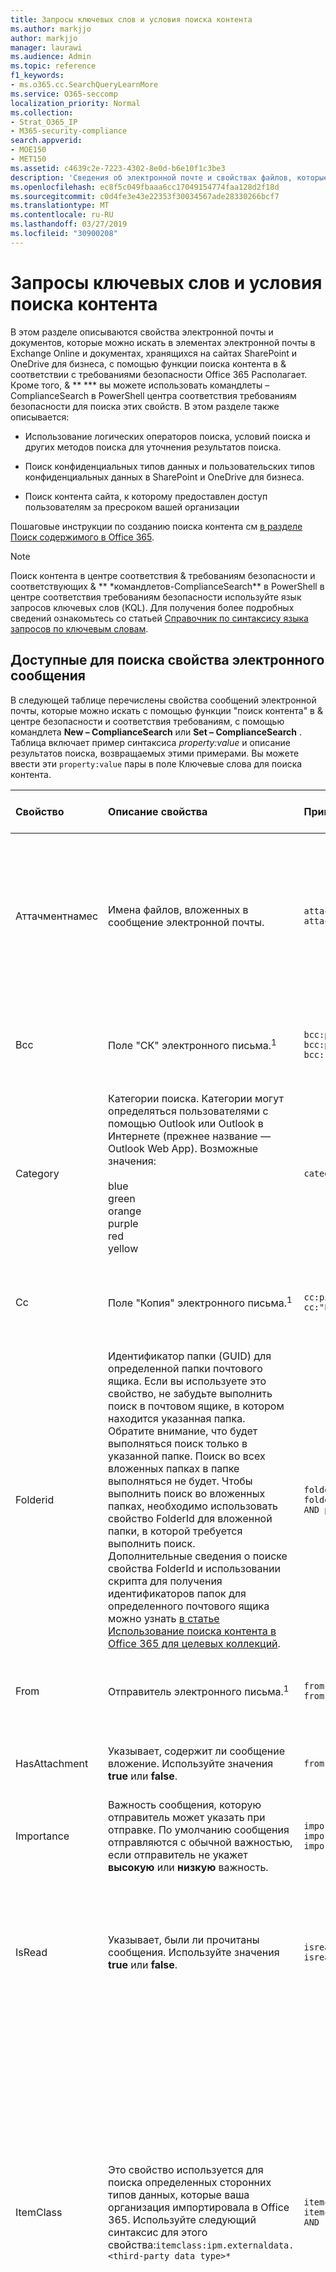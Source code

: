 ```yaml
---
title: Запросы ключевых слов и условия поиска контента
ms.author: markjjo
author: markjjo
manager: laurawi
ms.audience: Admin
ms.topic: reference
f1_keywords:
- ms.o365.cc.SearchQueryLearnMore
ms.service: O365-seccomp
localization_priority: Normal
ms.collection:
- Strat_O365_IP
- M365-security-compliance
search.appverid:
- MOE150
- MET150
ms.assetid: c4639c2e-7223-4302-8e0d-b6e10f1c3be3
description: 'Сведения об электронной почте и свойствах файлов, которые можно искать в почтовых ящиках Exchange Online и SharePoint или OneDrive для бизнеса с помощью средства поиска контента в &amp; центре безопасности Office 365.  '
ms.openlocfilehash: ec8f5c049fbaaa6cc17049154774faa128d2f18d
ms.sourcegitcommit: c0d4fe3e43e22353f30034567ade28330266bcf7
ms.translationtype: MT
ms.contentlocale: ru-RU
ms.lasthandoff: 03/27/2019
ms.locfileid: "30900208"
---
```

# <a name="keyword-queries-and-search-conditions-for-content-search"></a>Запросы ключевых слов и условия поиска контента

В этом разделе описываются свойства электронной почты и документов, которые можно искать в элементах электронной почты в Exchange Online и документах, хранящихся на сайтах SharePoint и OneDrive для бизнеса, с помощью функции поиска контента в &amp; соответствии с требованиями безопасности Office 365 Располагает. Кроме того, &amp; ** \*** вы можете использовать командлеты – ComplianceSearch в PowerShell центра соответствия требованиям безопасности для поиска этих свойств. В этом разделе также описывается:   
  
- Использование логических операторов поиска, условий поиска и других методов поиска для уточнения результатов поиска.
    
- Поиск конфиденциальных типов данных и пользовательских типов конфиденциальных данных в SharePoint и OneDrive для бизнеса.
    
- Поиск контента сайта, к которому предоставлен доступ пользователям за пресроком вашей организации
    
Пошаговые инструкции по созданию поиска контента см [в разделе Поиск содержимого в Office 365](content-search.md).

  
> [!NOTE]
> Поиск контента в центре соответствия &amp; требованиям безопасности и соответствующих &amp; ** \*командлетов-ComplianceSearch** в PowerShell в центре соответствия требованиям безопасности используйте язык запросов ключевых слов (KQL). Для получения более подробных сведений ознакомьтесь со статьей [Справочник по синтаксису языка запросов по ключевым словам](https://go.microsoft.com/fwlink/?LinkId=269603). 
  
## <a name="searchable-email-properties"></a>Доступные для поиска свойства электронного сообщения

В следующей таблице перечислены свойства сообщений электронной почты, которые можно искать с помощью функции "поиск контента" в &amp; центре безопасности и соответствия требованиям, с помощью командлета **New – ComplianceSearch** или **Set – ComplianceSearch** . Таблица включает пример синтаксиса  _property:value_ и описание результатов поиска, возвращаемых этими примерами. Вы можете ввести эти `property:value` пары в поле Ключевые слова для поиска контента. 
  
|**Свойство**|**Описание свойства**|**Примеры**|**Результаты поиска, возвращаемые примерами**|
|:-----|:-----|:-----|:-----|
|Аттачментнамес|Имена файлов, вложенных в сообщение электронной почты.|`attachmentnames:annualreport.ppt`  <br/> `attachmentnames:annual*`|Сообщения, в которые вложен файл annualreport.ppt. Во втором примере при использовании подстановочного знака возвращаются сообщения со вложениями, в названиях которых есть слово annual.|
|Bcc|Поле "СК" электронного письма.<sup>1</sup>|`bcc:pilarp@contoso.com`  <br/> `bcc:pilarp`  <br/> `bcc:"Pilar Pinilla"`|Все примеры возвращают сообщения, в поле "Скрытая копия" которых добавлен пользователь "Pilar Pinilla".|
|Category| Категории поиска. Категории могут определяться пользователями с помощью Outlook или Outlook в Интернете (прежнее название — Outlook Web App). Возможные значения:  <br/><br/>  blue  <br/>  green  <br/>  orange  <br/>  purple  <br/>  red  <br/>  yellow|`category:"Red Category"`|Сообщения, которым в исходных почтовых ящиках назначена красная категория.|
|Cc|Поле "Копия" электронного письма.<sup>1</sup>|`cc:pilarp@contoso.com`  <br/> `cc:"Pilar Pinilla"`|В обоих примерах возвращаются сообщения, в поле "Копия" которых указан пользователь "Pilar Pinilla".|
|Folderid|Идентификатор папки (GUID) для определенной папки почтового ящика. Если вы используете это свойство, не забудьте выполнить поиск в почтовом ящике, в котором находится указанная папка. Обратите внимание, что будет выполняться поиск только в указанной папке. Поиск во всех вложенных папках в папке выполняться не будет. Чтобы выполнить поиск во вложенных папках, необходимо использовать свойство FolderId для вложенной папки, в которой требуется выполнить поиск.  <br/> Дополнительные сведения о поиске свойства FolderId и использовании скрипта для получения идентификаторов папок для определенного почтового ящика можно узнать [в статье Использование поиска контента в Office 365 для целевых коллекций](use-content-search-for-targeted-collections.md).|`folderid:4D6DD7F943C29041A65787E30F02AD1F00000000013A0000`  <br/> `folderid:2370FB455F82FC44BE31397F47B632A70000000001160000 AND participants:garthf@contoso.com`|В первом примере возвращаются все элементы в указанной папке почтового ящика. Второй пример возвращает все элементы в указанной папке почтового ящика, которые были отправлены или получены garthf@contoso.com.|
|From|Отправитель электронного письма.<sup>1</sup>|`from:pilarp@contoso.com`  <br/> `from:contoso.com`|Сообщения, отправленные указанным пользователем или с указанного домена.|
|HasAttachment|Указывает, содержит ли сообщение вложение. Используйте значения **true** или **false**.|`from:pilar@contoso.com AND hasattachment:true`|Сообщения, отправленные указанным пользователем с вложениями.|
|Importance|Важность сообщения, которую отправитель может указать при отправке. По умолчанию сообщения отправляются с обычной важностью, если отправитель не укажет **высокую** или **низкую** важность.  |`importance:high`  <br/> `importance:medium`  <br/> `importance:low`|Сообщения, которым назначена высокая, средняя или низкая важность.|
|IsRead|Указывает, были ли прочитаны сообщения. Используйте значения **true** или **false**.|`isread:true`  <br/> `isread:false`|В первом примере возвращаются сообщения со свойством-Read, для которого задано значение **true**. Во втором примере возвращаются сообщения со свойством-Read, для которого задано значение **false**.|
|ItemClass|Это свойство используется для поиска определенных сторонних типов данных, которые ваша организация импортировала в Office 365. Используйте следующий синтаксис для этого свойства:`itemclass:ipm.externaldata.<third-party data type>*`|`itemclass:ipm.externaldata.Facebook* AND subject:contoso`  <br/> `itemclass:ipm.externaldata.Twitter* AND from:"Ann Beebe" AND "Northwind Traders"`|В первом примере возвращаются элементы Facebook, содержащие слово "contoso" в свойстве subject. Второй пример возвращает элементы Twitter, которые были отправлены Анна Beebe и содержат ключевую фразу "Northwind Traders".  <br/> Полный список значений, которые необходимо использовать для сторонних типов данных для свойства ItemClass, приведен [в разделе Использование поиска контента для поиска данных сторонних поставщиков, импортированных в Office 365](use-content-search-to-search-third-party-data-that-was-imported.md).|
|Kind| Тип сообщения электронной почты для поиска. Возможные значения:  <br/>  contacts  <br/>  docs  <br/>  email  <br/>  екстерналдата  <br/>  faxes  <br/>  im  <br/>  journals  <br/>  meetings  <br/>  microsoftteams (Возвращает элементы из бесед, собраний и звонков в Microsoft Teams)  <br/>  notes  <br/>  posts  <br/>  rssfeeds  <br/>  tasks  <br/>  voicemail|`kind:email`  <br/> `kind:email OR kind:im OR kind:voicemail`  <br/> `kind:externaldata`|В первом примере возвращаются сообщения электронной почты, соответствующие условиям поиска. Второй пример возвращает сообщения электронной почты, беседы с обменом мгновенными сообщениями (в том числе беседы и беседы Skype для бизнеса в Microsoft Teams), а также голосовые сообщения, соответствующие условиям поиска. В третьем примере возвращаются элементы, импортированные в почтовые ящики в Office 365 из сторонних источников данных, таких как Twitter, Facebook и Cisco Jabber, которые отвечают условиям поиска. Дополнительные сведения см в разделе [Архивация сторонних данных в Office 365](https://go.microsoft.com/fwlink/p/?linkid=716918).|
|Participants|Все поля пользователей в электронном письме: "От", "Кому", "Копия" и "СК".<sup>1</sup>|`participants:garthf@contoso.com`  <br/> `participants:contoso.com`|Сообщения, отправленные с адреса garthf@contoso.com или на него. Второй пример возвращает все сообщения, отправленные или полученные пользователем домена contoso.com.|
|Received|Дата получения сообщения адресатом.|`received:04/15/2016`  <br/> `received>=01/01/2016 AND received<=03/31/2016`|Сообщения, полученные 15 апреля 2016 г. Второй пример возвращает все сообщения, полученные от 1 января 2016 до 31 марта 2016.|
|Recipients|Все поля получателей в электронном письме: "Кому", "Копия" и "СК".<sup>1</sup>|`recipients:garthf@contoso.com`  <br/> `recipients:contoso.com`|Сообщения, отправленные по адресу garthf@contoso.com. Второй пример возвращает все сообщения, адресованные любому получателю в домене contoso.com.|
|Sent|Дата отправки сообщения отправителем.|`sent:07/01/2016`  <br/> `sent>=06/01/2016 AND sent<=07/01/2016`|Сообщения, отправленные в указанный день или диапазон дат.|
|Size|Размер элемента в байтах.|`size>26214400`  <br/> `size:1..1048567`|Сообщения, размер которых превышает 25?? Мегабайт. Второй пример возвращает сообщения размером от 1 до 1 048 567 байт (1 МБ).|
|Subject|Текст в строке темы сообщения электронной почты.  <br/> **Примечание:** При использовании свойства Subject в запросе _Км__км__км_се поиск возвращает все сообщения, в которых строка темы содержит искомый текст. Другими словами, запрос не возвращает только те сообщения, которые имеют точное совпадение. Например, при поиске `subject:"Quarterly Financials"`в результаты будут включены сообщения с темой "ежеквартальное финансовое планирование 2018".|`subject:"Quarterly Financials"`  <br/> `subject:northwind`|Сообщения, которые содержат фразу "квартальное финансовое финансирование" в тексте строки темы. Второй пример возвращает все сообщения, которые содержат слово northwind в строке темы.|
|Кому|Поле "Кому" электронного письма.<sup>1</sup>|`to:annb@contoso.com`  <br/> `to:annb ` <br/> `to:"Ann Beebe"`|Все примеры возвращают сообщения, в поле "Кому" которых указано имя "Анна Ермолаева".|
   
> [!NOTE]
> <sup>1</sup> в качестве значения свойства Recipient можно использовать адрес электронной почты (также называемый *именем участника-пользователя* или UPN), отображаемое имя или псевдоним для указания пользователя. Например, можно использовать значения annaye@contoso.com, annaye или "Анна Ермолаева".<br/><br/>При поиске в любом свойстве получателя (from, to, CC, BCC, участники и получатели) Office 365 пытается расширить удостоверение каждого пользователя, выполнив поиск по ним в Azure Active Directory.  Если пользователь находится в Azure Active Directory, запрос расширяется и включает адрес электронной почты пользователя (или имя участника-пользователя), псевдоним, отображаемое имя и LegacyExchangeDN.<br/><br/>Например, запрос, например, `participants:ronnie@contoso.com` расширяется до. `participants:ronnie@contoso.com OR participants:ronnie OR participants:"Ronald Nelson" OR participants:"<LegacyExchangeDN>"`

## <a name="searchable-site-properties"></a>Свойства сайтов, доступные для поиска

В следующей таблице перечислены некоторые свойства SharePoint и OneDrive для бизнеса, для которых можно выполнить поиск с помощью функции "поиск контента" в центре &amp; безопасности и соответствия требованиям, а также с помощью команды **New-ComplianceSearch** или ** Командлет Set – ComplianceSearch** . Таблица включает пример синтаксиса  _property:value_ и описание результатов поиска, возвращаемых этими примерами. 
  
Полный список свойств SharePoint, в которых можно выполнять поиск, представлен [в статье Обзор свойств для обхода и управляемых свойств в SharePoint](https://go.microsoft.com/fwlink/p/?LinkId=331599). Можно выполнять поиск свойств, помеченных с помощью параметра **Да** в столбце **Queryable** . 
  
|**Свойство**|**Описание свойства**|**Пример**|**Результаты поиска, возвращаемые примерами**|
|:-----|:-----|:-----|:-----|
|Автор|Поле автора в документах Microsoft Office, которое сохраняется при копировании документа. Например, если пользователь создает документ и отправляет его по электронной почте другому пользователю, который затем отправляет его в SharePoint, документ по-прежнему будет сохранять оригинального автора. Обязательно используйте отображаемое имя пользователя для этого свойства.|`author:"Garth Fort"`|Все документы, созданные пользователем Garth Fort.|
|ContentType|Тип контента SharePoint элемента, например Item, Document или Video.|`contenttype:document`|Возвращаются все документы.|
|Created|Дата создания элемента.|`created\>=06/01/2016`|Все элементы, созданные на 1 июня, 2016.|
|CreatedBy|Пользователь, создавший или загрузивший элемент. Обязательно используйте отображаемое имя пользователя для этого свойства.|`createdby:"Garth Fort"`|Все элементы, созданные или отправленные пользователем Garth Fort.|
|Детектедлангуаже|Язык элемента.|`detectedlanguage:english`|Все элементы на английском языке.|
|Документлинк|Путь (URL-адрес) конкретной папки на сайте SharePoint или OneDrive для бизнеса. Если вы используете это свойство, не забудьте выполнить поиск по сайту, в котором находится указанная папка.  <br/> Чтобы вернуть элементы, расположенные в папках, указанных для свойства документлинк, необходимо добавить URL-адрес указанной папки или\* добавить к нему URL-адрес. Например`documentlink: "https://contoso.sharepoint.com/Shared Documents/*"`  <br/> <br/>Дополнительные сведения о поиске свойства документлинк и использовании скрипта для получения URL-адресов документлинк для папок на определенном сайте можно узнать в статье [Использование поиска контента в Office 365 для целевых коллекций](use-content-search-for-targeted-collections.md).|`documentlink:"https://contoso-my.sharepoint.com/personal/garthf_contoso_com/Documents/Private"`  <br/> `documentlink:"https://contoso-my.sharepoint.com/personal/garthf_contoso_com/Documents/Shared with Everyone/*" AND filename:confidential`|В первом примере возвращаются все элементы в указанной папке OneDrive для бизнеса. Во втором примере возвращаются документы в указанной папке сайта (и всех вложенных папках), содержащие слово "конфиденциальный" в имени файла.|
|FileExtension|Расширение файла; Например, DOCX, One, pptx или XLSX.|`fileextension:xlsx`|Все файлы Excel (Excel 2007 и более поздние версии)|
|FileName|Имя файла.|`filename:"marketing plan"`  <br/> `filename:estimate`|Первый пример возвращает файлы с фразой "marketing plan" в заголовке. Второй пример возвращает файлы со словом "estimate" в имени файла.|
|LastModifiedTime|Дата последнего изменения элемента.|`lastmodifiedtime>=05/01/2016`  <br/> `lastmodifiedtime>=05/10/2016 AND lastmodifiedtime<=06/1/2016`|В первом примере возвращаются элементы, которые были изменены в течение или после 1 мая 2016 г. Во втором примере возвращаются элементы, измененные между 1 мая, 2016 и 1 июня 2016.|
|ModifiedBy|Пользователь, который последним изменил элемент. Обязательно используйте отображаемое имя пользователя для этого свойства.|`modifiedby:"Garth Fort"`|Все элементы, которые последним изменил пользователь Garth Fort.|
|Path|Путь (URL-адрес) определенного сайта на сайте SharePoint или OneDrive для бизнеса.  <br/> Чтобы вернуть элементы, расположенные в папках на сайте, указанном для свойства Path, необходимо добавить или\* добавить URL-адрес указанного сайта; Например`path: "https://contoso.sharepoint.com/Shared Documents/*"`  <br/> <br/> **Примечание:** Использование `Path` свойства для поиска в расположениях OneDrive не приведет к возврату файлов мультимедиа, таких как файлы PNG, TIFF или WAV, в результатах поиска. Используйте другое свойство сайта в поисковом запросе для поиска мультимедийных файлов в папках OneDrive. <br/>|`path:"https://contoso-my.sharepoint.com/personal/garthf_contoso_com/"`  <br/> `path:"https://contoso-my.sharepoint.com/personal/garthf_contoso_com/*" AND filename:confidential`|В первом примере возвращаются все элементы указанного сайта OneDrive для бизнеса. Во втором примере возвращаются документы на указанном сайте (и в папках на сайте), которые содержат слово "конфиденциальный" в имени файла.|
|Шаредвисусерсовсусер|Документы, к которым предоставлен доступ указанному пользователю и отображаемые на странице " **общий доступ** " на сайте OneDrive для бизнеса пользователя. Это документы, которые были явным образом предоставлены указанным пользователем пользователями в Организации. При экспорте документов, которые совпадают с поисковым запросом, использующим свойство Шаредвисусерсовсусер, документы экспортируются из исходного расположения содержимого пользователя, который предоставил общий доступ к документу указанному пользователю. Более подробную информацию можно узнать [в статье поиск контента сайта, совместно используемого в Организации](#searching-for-site-content-shared-within-your-organization).|`sharedwithusersowsuser:garthf`  <br/> `sharedwithusersowsuser:"garthf@contoso.com"`|В обоих примерах возвращаются все внутренние документы, к которым явным образом предоставлен общий доступ с помощью Garth Fort и которые отображаются на странице " **общий доступ** " в учетной записи Garth Fort в OneDrive для бизнеса.|
|Site|URL-адрес сайта или группы сайтов в организации.|`site:"https://contoso-my.sharepoint.com"`  <br/> `site:"https://contoso.sharepoint.com/sites/teams"`|В первом примере возвращаются элементы из сайтов OneDrive для бизнеса для всех пользователей в Организации. Второй пример возвращает элементы из всех сайтов группы.|
|Size|Размер элемента в байтах.|`size>=1`  <br/> `size:1..10000`|Первый пример возвращает элементы, размер которых больше 1 байта. Второй пример возвращает элементы размером от 1 до 10 000 байт.|
|Название|Заголовок документа. Свойство Title — это метаданные, которые указываются в документах Microsoft Office. Он отличается от имени файла документа.|`title:"communication plan"`|Любой документ, который содержит фразу "communication plan" в свойстве метаданных Title документа Office.|
   
## <a name="searchable-contact-properties"></a>Свойства контакта с возможностью поиска

В следующей таблице перечислены индексируемые свойства контактов, которые можно искать с помощью функции поиска контента. Ниже приведены свойства, доступные пользователям для настройки контактов (также называемых личными контактами), которые находятся в личной адресной книге почтового ящика пользователя. Чтобы найти контакты, вы можете выбрать почтовые ящики для поиска, а затем использовать одно или несколько свойств контакта в запросе с ключевыми словами.
  
> [!TIP]
> Чтобы найти значения, содержащие пробелы или специальные символы, используйте двойные кавычки (""), чтобы содержать фразу; Пример: `businessaddress:"123 Main Street"`. 
  
|**Свойство**|**Описание свойства**|
|:-----|:-----|
|BusinessAddress|Адрес в свойстве " **Рабочий адрес** ". Свойство также называется **рабочим** адресом на странице свойств контакта.|
|Бусинессфоне|Номер телефона в любом из свойств номера **рабочего телефона** .|
|CompanyName|Имя в свойстве **Company** .|
|Отдел|Имя в свойстве **Department** .|
|DisplayName|Отображаемое имя контакта. Это имя в свойстве " **полное имя** " контакта.|
|EmailAddress|Адрес любого свойства адреса электронной почты контакта. Обратите внимание, что пользователи могут добавлять несколько адресов электронной почты для контакта. При использовании этого свойства возвращаются контакты, которые совпадают с любыми адресами электронной почты контакта.|
|FileAs|Свойство **File As** . Это свойство используется для указания того, как контакт отображается в списке контактов пользователя. Например, контакт может быть указан как *FirstName, LastName* или *LastName, FirstName* .|
|GivenName|Имя в свойстве **Name** .|
|HomeAddress|Адрес в любом из свойств " **домашний** адрес".|
|HomePhone|Номер телефона в любом из свойств номера **домашнего** телефона.|
|IMAddress|Свойство адреса для обмена МГНОВЕНными сообщениями, обычно является адресом электронной почты, используемым для обмена мгновенными сообщениями.|
|MiddleName|Имя в свойстве **Ближнего** имени.|
|MobilePhone|Номер телефона в свойстве "номер **мобильного** телефона".|
|Nickname|Имя в свойстве **псевдонима** .|
|OfficeLocation|Значение в свойстве Location для **Office** или **Office** .|
|OtherAddress|Значение свойства **other** Address.|
|ФИО|Имя в свойстве **Last** Name.|
|Название|Заголовок в свойстве **Title** (должность).|
   

## <a name="searchable-sensitive-data-types"></a>Конфиденциальные типы данных, доступные для поиска

Вы можете использовать функцию "поиск контента" в центре безопасности _Амп_ соответствия требованиям для поиска конфиденциальных данных, таких как номера кредитных карт или номера социального страхования, которые хранятся в документах на сайтах SharePoint и OneDrive для бизнеса. Это можно сделать с помощью `SensitiveType` свойства и имени типа конфиденциальной информации в запросе с ключевыми словами. Например, запрос `SensitiveType:"Credit Card Number"` возвращает документы, содержащие номер кредитной карты. Запрос `SensitiveType:"U.S. Social Security Number (SSN)"` возвращает документы, содержащие номер социального страхования США. Чтобы просмотреть список типов конфиденциальных данных, которые можно найти, перейдите на страницу **классификация** \> **типов конфиденциальной информации** в центре безопасности &amp; и соответствия требованиям. Кроме того, вы можете использовать командлет **Get – DlpSensitiveInformationType** в PowerShell &amp; центра соответствия требованиям безопасности для отображения списка типов конфиденциальной информации. 
  
Кроме того, можно использовать `SensitiveType` свойство для поиска имени настраиваемого типа конфиденциальной информации, созданного вами (или другим администратором) в Организации. Обратите внимание, что вы можете использовать столбец **Издатель** на странице " **типы конфиденциальной информации** " в центре соответствия требованиям безопасности &amp; (или в свойстве **издателя** в PowerShell) для различения встроенных и пользовательских конфиденциальных типы сведений. Более подробную информацию можно узнать [в статье Создание настраиваемого типа конфиденциальной информации](create-a-custom-sensitive-information-type.md).
  
Для получения дополнительных сведений о создании запросов с `SensitiveType` помощью свойства см. [запрос формы для поиска конфиденциальных данных, хранящихся на сайтах](form-a-query-to-find-sensitive-data-stored-on-sites.md).

> [!NOTE]
> Вы не можете использовать конфиденциальные типы данных `SensitiveType` и свойство Search для поиска конфиденциальных данных на месте в почтовых ящиках Exchange Online. Тем не менее, вы можете использовать политики защиты от потери данных (DLP) для защиты конфиденциальных данных электронной почты при передаче. Дополнительные сведения см в разделе [Обзор политик защиты от потери данных](data-loss-prevention-policies.md) и [Поиск персональных данных](search-for-and-find-personal-data.md).
  
## <a name="search-operators"></a>Операторы поиска

Логические операторы поиска, такие как **and**, **or**и **Not**, помогают определить более точные поиски, включив или исключая определенные слова в поисковом запросе. Другие методы, такие как использование операторов свойств (таких как \>= или..), кавычки, круглые скобки и подстановочные знаки, помогают уточнить поисковый запрос. В следующей таблице перечислены операторы, позволяющие сократить или расширить область результатов поиска. 
  
|**Оператор**|**Использование**|**Описание**|
|:-----|:-----|:-----|
|AND|keyword1 AND keyword2|Возвращает элементы, которые включают все указанные ключевые слова или `property:value` выражения. Например, `from:"Ann Beebe" AND subject:northwind` возвращает все сообщения, отправленные Анна Beebe, которые содержат слово Northwind в строке темы. <sup>2</sup>|
|+|keyword1 + keyword2 + keyword3|Возвращает элементы, которые содержат  *либо*  `keyword2` , либо  `keyword3`,  *а также*  `keyword1`. Следовательно, этот пример аналогичен запросу  `(keyword2 OR keyword3) AND keyword1`.  <br/> Note that the query  `keyword1 + keyword2` (with a space after the **+** symbol) isn't the same as using the ** AND ** operator. This query would be equivalent to  `"keyword1 + keyword2"` and return items with the exact phase  `"keyword1 + keyword2"`.  |
|OR|keyword1 OR keyword2|Возвращает элементы, которые включают одно или несколько указанных ключевых слов или `property:value` выражений. <sup>2</sup>|
|NOT|keyword1 NOT keyword2  <br/> NOT from:"Анна Ермолаева"  <br/> НЕ вид: мгновенные сообщения|Исключает элементы, указанные ключевым словом или `property:value` выражением. Во втором примере исключаются сообщения, отправленные Анна Beebe. В третьем примере исключены беседы с обменом мгновенными сообщениями, такие как беседы Skype для бизнеса, которые сохраняются в папке журнала бесед в почтовом ящике. <sup>2</sup>|
|-|keyword1 -keyword2|Аналогичен оператору **NOT**. Таким образом, этот запрос возвращает элементы `keyword1` , содержащие элементы, которые содержат `keyword2`.|
|NEAR|ключевое_слово1 NEAR(n) ключевое_слово2|Возвращает элементы, в которых слова располагаются рядом друг с другом, где n — расстояние между ними. Например, возвращает `best NEAR(5) worst` любой элемент, в котором слово "наихудшее" находится в пределах пяти слов "лучший". Если число не указано, расстояние по умолчанию  восемь слов. <sup>2</sup>|
|ONEAR|ключевое_слово1 ONEAR(n) ключевое_слово2|Аналогично **близким**, но возвращает элементы со словами, которые находятся рядом друг с другом в указанном порядке. Например, возвращает `best ONEAR(5) worst` любой элемент, где слово "лучший" встречается перед словом "худшее", а два слова — в пределах пяти слов друг от друга. Если число не указано, расстояние по умолчанию  восемь слов. <sup>2</sup> <br/> > [!NOTE]_Гт_ оператор **ONEAR** не поддерживается при поиске почтовых ящиков; Он работает только при поиске на сайтах SharePoint и OneDrive для бизнеса. Если вы ищете почтовые ящики и сайты в одном и том же поиске, а запрос содержит оператор **ONEAR** , поиск вернет элементы почтового ящика так, как если бы использовался оператор **NEAR** . Другими словами, поиск возвращает элементы, в которых заданные слова находятся рядом друг с другом, независимо от порядка, в котором производятся слова.|
|:|свойство:значение|Двоеточие (:) в `property:value` синтаксисе указывает, что значение свойства, в котором выполняется поиск, содержит указанное значение. Например, выражение  `recipients:garthf@contoso.com` возвращает все сообщения, отправленные по адресу garthf@contoso.com.|
|=|свойство = значение|Аналогично оператору **::** .|
|\<|свойство\<значение|Указывает, что значение искомого свойства меньше указанного значения.<sup>1</sup>|
|\>|свойство\>значение|Указывает, что значение искомого свойства больше указанного значения.<sup>1</sup>|
|\<=|свойство\<=значение|Указывает, что значение искомого свойства меньше или равно указанному значению.<sup>1</sup>|
|\>=|свойство\>=значение|Указывает, что значение искомого свойства больше или равно указанному значению.<sup>1</sup>|
|..|свойство: значение1.. value2|Указывает, что значение искомого свойства больше или равно значению 1 и меньше или равно значению 2.<sup>1</sup>|
|"  "|"реальная стоимость"  <br/> subject:"Квартальное финансирование"|Используйте двойные кавычки (""), чтобы выполнить поиск точной фразы или термина `property:value` в запросах ключевых слов и поиска.|
|\*|cat\*  <br/> subject:set\*|Поиск со знаками подстановки в конце слова ищет некоторое количество символов в ключевых словах или запросах  `property:value`. Например, `title:set*` возвращает документы, содержащие слова Set, Setup и Setting (а также другие слова, начинающиеся с "Set") в заголовке документа.  <br/><br/> **Примечание:** Можно использовать только поиск по маске префикса; Например, **Cat\* ** или **Set\***. Поиск суффикса ( ** \*Cat** ), поиск в инфикс ( **\*c t** ) и поиск подстрок ( ** \*Cat\* ** ) не поддерживаются.|
|(  )| (реальная OR бесплатная) AND (from:contoso.com)  <br/> (IPO OR первичное) AND (биржа OR акции)  <br/> (квартальное финансирование)|Скобки объединяют логические фразы, элементы  `property:value` и ключевые слова. Например, выражение  `(quarterly financials)` возвращает элементы, которые содержат слова "quarterly" и "financials".  |
   
> [!NOTE]
> <sup>1</sup> Этот оператор используется для свойств, значения которых являются числами или датами.<br/> <sup>2</sup> Логические операторы поиска необходимо указывать прописными буквами, например **AND**. Если вы используете оператор в нижнем регистре, например, **и**, он будет рассматриваться как ключевое слово в поисковом запросе. 
  
## <a name="search-conditions"></a>Условия поиска

Вы можете добавить условия в поисковый запрос, чтобы сузить поиск и вернуть более уточненный набор результатов. Каждое условие добавляет предложение к поисковому KQL-запросу, которое создается и запускается в начале поиска.
  
[Условия для общих свойств ](#conditions-for-common-properties)

[Условия для свойств почты](#conditions-for-mail-properties)

[Условия для свойств документов](#conditions-for-document-properties)

[Операторы, используемые с условиями](#operators-used-with-conditions)

[Рекомендации по использованию условий](#guidelines-for-using-conditions)

[Примеры](#examples-of-using-conditions-in-search-queries)
  
### <a name="conditions-for-common-properties"></a>Условия для общих свойств

Создайте условие с помощью общих свойств при поиске в почтовых ящиках и на сайтах. В следующей таблице перечислены доступные свойства, которые следует использовать при добавлении условия.
  
|**Condition**|**Description**|
|:-----|:-----|
|Date|Для электронной почты: дата получения сообщения адресатом или его отправки отправителем. Для документов Дата последнего изменения документа.|
|ОтПравитель или автор|Для электронной почты: отправитель сообщения. Для документов: пользователь, указанный в поле автора в документах Office. Можно ввести несколько имен, разделенных запятой. Два или более значений, логически соединенных с помощью оператора **OR**.|
|Размер (в байтах)|Для электронной почты и документов: размер элемента (в байтах).|
|Тема или название|Для электронной почты: текст в строке темы сообщения. Для документов: заголовок документа. Как было сказано выше, свойство Title — это метаданные, указанные в документах Microsoft Office. Можно ввести имя нескольких субъектов или названий, разделив их запятыми. Два или более значений, логически соединенных с помощью оператора **OR**.|
|Тег соответствия требованиям|Для электронной почты и документов метки, назначенные сообщениям и документам, автоматически назначаются политиками меток или метками, назначенными пользователями вручную. Метки используются для классификации электронной почты и документов для управления данными и применения правил хранения на основе классификации, определенной меткой. Вы можете ввести часть имени метки и использовать подстановочный знак или ввести полное имя метки. Дополнительные сведения можно найти [в статье Обзор меток в Office 365](labels.md).|
  
### <a name="conditions-for-mail-properties"></a>Условия для свойств почты

Создание условия с помощью свойств почты при поиске в почтовых ящиках или общих папках. В следующей таблице перечислены свойства почты, которые можно использовать в условиях. Обратите внимание, что эти свойства являются подмножеством свойств почты, описанных ранее. Эти описания повторяются для вашего удобства.
  
|**Condition**|**Description**|
|:-----|:-----|
|Вид сообщения| Тип сообщений для поиска. Это свойство совпадает со свойством Kind электронного сообщения. Возможные значения:  <br/><br/>  contacts  <br/>  docs  <br/>  email  <br/>  екстерналдата  <br/>  faxes  <br/>  im  <br/>  journals  <br/>  meetings  <br/>  microsoftteams  <br/>  notes  <br/>  posts  <br/>  rssfeeds  <br/>  tasks  <br/>  voicemail|
|Participants|Все поля людей в сообщении: "От", "Кому", "Копия" и "Скрытая копия".|
|Тип|Свойство класса Message для элемента электронной почты. Это то же свойство, что и свойство электронной почты ItemClass. Это также является многозначным условием. Чтобы выбрать несколько классов сообщений, удерживайте клавишу **CTRL** , а затем выберите в раскрывающемся списке два или более класса сообщений, которые нужно добавить в условие. Каждый класс сообщений, выбранный в списке, будет логически связан оператором **or** в соответствующем поисковом запросе.  <br/> Список классов сообщений (и соответствующих им ИДЕНТИФИКАТОРов классов сообщений), которые используются Exchange и которые можно выбрать в списке **класс сообщений** , можно посмотреть в разделе [типы элементов и классы сообщений](https://go.microsoft.com/fwlink/?linkid=848143).|
|Received|Дата получения сообщения адресатом. Это свойство совпадает со свойством Received электронного сообщения.|
|Получатели|Пользователь, которому было отправлено сообщение электронной почты. Это свойство совпадает со свойством To электронного сообщения.|
|Sender|Отправитель сообщения электронной почты.|
|Sent|Дата отправки сообщения отправителем. Это свойство совпадает со свойством Sent электронного сообщения.|
|Subject|Текст в строке темы сообщения электронной почты.|
|To|Получатель сообщения электронной почты.|
  
### <a name="conditions-for-document-properties"></a>Условия для свойств документов

Создайте условие с использованием свойств документа при поиске документов на сайтах SharePoint и OneDrive для бизнеса. В следующей таблице приведены свойства документа, которые можно использовать для условия. Обратите внимание, что эти свойства являются подмножеством описанных ранее свойств сайта; Эти описания повторяются для удобства.
  
|**Condition**|**Description**|
|:-----|:-----|
|Автор|Поле автора в документах Microsoft Office, которое сохраняется при копировании документа. Например, если пользователь создает документ и отправляет его по электронной почте другому пользователю, который затем отправляет его в SharePoint, документ по-прежнему будет сохранять оригинального автора.|
|Название|Заголовок документа. Свойство Title — это метаданные, указанные в документах Office. Он отличается от имени файла документа.|
|Created|Дата создания документа.|
|Дата последнего изменения|Дата последнего изменения документа.|
|Тип файла|Расширение файла; Например, DOCX, One, pptx или XLSX. Это свойство совпадает со свойством FileExtension сайта.|
  
### <a name="operators-used-with-conditions"></a>Операторы, используемые с условиями

При добавлении условия вы можете выбрать оператор, относящийся к типу свойства для этого условия. В следующей таблице описаны операторы, используемые с условиями, и перечислены эквиваленты, используемые в поисковых запросах.
  
|**Operator**|**Эквивалент запроса**|**Описание**|
|:-----|:-----|:-----|
|After|`property>date`|Используется с условиями даты. Возвращает элементы, отправленные, полученные или измененные после указанной даты. |
|Before|`property<date`|Используется с условиями даты. Возвращает элементы, отправленные, полученные или измененные до указанной даты.|
|Взаимодействие|`date..date`|Используется с условиями даты и размера. При использовании с условием даты возвращает элементы, отправленные, полученные или измененные в указанный временной период. При использовании с условием размера возвращает элементы, размер которых находится в заданном диапазоне.|
|Contains any of|`(property:value) OR (property:value)`|Используется с условиями для свойств, определяющих строковые значения. Возвращает элементы, которые содержат любую часть одного или нескольких указанных строковых значений.|
|Doesn't contain any of|`-property:value`  <br/> `NOT property:value`|Используется с условиями для свойств, определяющих строковые значения. Возвращает элементы, которые не содержат ни одной части указанного строкового значения.|
|Doesn't equal any of|`-property=value`  <br/> `NOT property=value`|Используется с условиями для свойств, определяющих строковые значения. Возвращает элементы, которые не содержат определенную строку.|
|Равно|`size=value`|Возвращает элементы, равные заданному размеру. <sup>1</sup>|
|Equals any of|`(property=value) OR (property=value)`|Используется с условиями для свойств, определяющих строковые значения. Возвращает элементы, которые полностью совпадают с одним или несколькими указанными строковыми значениями.|
|Превосходящи|`size>value`|Возвращает элементы, в которых указанное свойство больше указанного значения. <sup>1</sup>|
|Greater or equal|`size>=value`|Возвращает элементы, в которых указанное свойство больше или равно заданному значению. <sup>1</sup>|
|Снизить|`size<value`|Возвращает элементы, которые больше или равны определенному значению. <sup>1</sup>|
|Less or equal|`size<=value`|Возвращает элементы, которые больше или равны определенному значению. <sup>1</sup>|
|Not equal|`size<>value`|Возвращает элементы, размер которых не равен указанному значению. <sup>1</sup>|
   
> [!NOTE]
> <sup>1</sup> этот оператор доступен только для условий, использующих свойство Size. 
  
### <a name="guidelines-for-using-conditions"></a>Рекомендации по использованию условий

При использовании условий поиска необходимо учитывать следующее:
  
- Условие логически соединяется с запросом по ключевому слову (указанному в соответствующем поле) оператором **AND**. Это означает, что элементы попадают в результаты поиска, если соответствуют как запросу по ключевому слову, так и условию. Таким образом условия помогают сузить область результатов поиска. 
    
- При добавлении в поисковый запрос двух или более уникальных условий (условий, определяющих различные свойства) эти условия логически соединяются оператором **and** . Это означает, что возвращаются только те элементы, которые удовлетворяют всем условиям (в дополнение к любым запросам по ключевому слову). 
    
- При добавлении более одного условия для одного свойства эти условия логически соединяются с помощью оператора **OR**. Это означает, что возвращаются элементы, которые удовлетворяют запросу по ключевому слову и любому одному условию. Таким образом, группы одинаковых условий соединяются друг с другом оператором **OR**, а группы уникальных условий затем соединяются оператором **AND**. 
    
- Если вы добавляете несколько значений (разделенных запятыми или точками с запятой) к одному условию, эти значения соединяются оператором **или** . Это означает, что элементы возвращаются, если они содержат одно из указанных значений для свойства в условии. 
    
- Запрос поиска, созданный с помощью поля ключевых слов и условий, отображается на странице **поиска** в области сведений для выбранного поиска. В запросе все справа от обозначения `(c:c)` указываются условия, которые добавляются в запрос. 
    
- Условия добавляют к поисковому запросу только свойства и не добавляют операторы. Именно поэтому запрос, отображаемый в области сведений, не отображает операторы справа от этого `(c:c)` представления. Язык KQL добавляет логические операторы (в соответствии с ранее разъясненными правилами) при выполнении запроса. 
    
- С помощью перетаскивания элементов можно изменить порядок следования условий. Просто щелкните элемент управления условием и переместите его вверх или вниз.
    
- Как уже было сказано, некоторые свойства условий дают возможность вводить несколько значений. Каждое значение логически соединяется с помощью оператора **OR**. Получившийся результат равнозначен нескольким экземплярам одного условия, каждое из которых имеет одно значение. На следующих иллюстрациях приводится пример одного условия с несколькими значениями и пример нескольких условий (для одного свойства) с одним значением. В обоих примерах приводится один и тот же запрос:`(filetype="docx") OR (filetype="pptx") OR (filetype="xlsx")`
    
    ![Сообщение должно соответствовать всем условиям правила. Если необходимо соответствие одному из условий, используйте отдельные правила для каждого условия. Например, если необходимо добавлять одно и тоже заявление об отказе к сообщениям с вложениями и сообщениям, которые соответствуют шаблону, создайте одно правило для каждого условия. Правило можно легко скопировать.](media/9880aa29-d117-4531-be20-6d53f1d21341.gif)
  
    ![Несколько условий поиска для одного свойства](media/1e63d37d-6d8d-4c9b-a509-a7e1c3a05193.gif)
  
> [!TIP]
> Если условие принимает несколько значений, мы рекомендуем использовать одно условие и указывать несколько значений (разделенных запятыми или точками с запятой). Это помогает обеспечить логику запроса, применяемую в соответствии с вашими намерениями. 
  
### <a name="examples-of-using-conditions-in-search-queries"></a>Примеры

В приведенных ниже примерах показана версия поискового запроса с использованием графического интерфейса пользователя с условиями, синтаксис запроса поиска, отображаемый в области сведений выбранного поиска (который также возвращается командлетом **Get-ComplianceSearch** ), и логика соответствующий запрос KQL. 
  
#### <a name="example-1"></a>Пример 1

В этом примере возвращаются документы на сайтах SharePoint и OneDrive для бизнеса, которые содержат номер кредитной карты и были изменены до 1 января 2016 г.
  
 **Графический пользовательский интерфейс**
  
![Первый пример условий поиска](media/099515ba-d4ee-474e-af25-3aa48816b87b.gif)
  
 **Синтаксис поисковых запросов**
  
 `SensitiveType:"Credit Card Number(c:c)(lastmodifiedtime<2016-01-01)`
  
 **Логика поисковых запросов**
  
 `SensitiveType:"Credit Card Number" AND (lastmodifiedtime<2016-01-01)`
  
#### <a name="example-2"></a>Пример 2

Этот пример возвращает элементы электронной почты или документы, содержащие ключевое слово "report", которые были отправлены или созданы до 1 апреля 2105 г. и которые содержат слово "northwind" в поле темы сообщений или в свойстве Title документов. Этот запрос исключает веб-страницы, которые соответствуют другим условиям поиска. 
  
 **Графический пользовательский интерфейс**
  
![Второй пример условий поиска](media/fe07d495-df81-42da-8106-3cdb409c6e7f.gif)
  
 **Синтаксис поисковых запросов**
  
 `report(c:c)(date<2016-04-01)(subjecttitle:"northwind")(-filetype="aspx")`
  
 **Логика поисковых запросов**
  
 `report AND (date<2016-04-01) AND (subjecttitle:"northwind") NOT (filetype="aspx")`
  
#### <a name="example-3"></a>Пример 3
<a name="conditionexamples"> </a>

В этом примере возвращаются сообщения электронной почты или собрания календаря, отправленные между 12/1/2016 и 11/30/2016 и содержащие слова, начинающиеся с телефона или смартфона.
  
 **Графический пользовательский интерфейс**
  
![Третий пример условий поиска](media/973d45fc-0923-43d6-9d0a-25e4a625f057.gif)
  
 **Синтаксис поисковых запросов**
  
 `phone* OR smartphone*(c:c)(sent=2016-12-01..2016-11-30)(kind="email")(kind="meetings")`
  
 **Логика поисковых запросов**
  
 `phone* OR smartphone* AND (sent=2016-12-01..2016-11-30) AND ((kind="email") OR (kind="meetings"))`
  
## <a name="searching-for-site-content-shared-with-external-users"></a>Поиск контента сайта, который доступен внешним пользователям

Вы также можете использовать функцию "поиск контента" в центре &amp; безопасности и соответствия требованиям для поиска документов, хранящихся на сайтах SharePoint и OneDrive для бизнеса, к которым предоставлен доступ пользователям за пределами вашей организации. Это позволяет определить конфиденциальные или личные данные, доступные за пределами организации. Это можно сделать с помощью `ViewableByExternalUsers` свойства в запросе по ключевым словам. Это свойство возвращает документы или сайты, к которым предоставлен доступ внешним пользователям, с помощью одного из следующих методов общего доступа: 
  
- Приглашение к совместному использованию, которое требует от пользователей входа в организацию в качестве пользователя, прошедшего проверку подлинности.
    
- Анонимная Гостевая ссылка, которая позволяет любому пользователю, имеющему эту ссылку, получать доступ к ресурсу без проверки подлинности.
    
Вот несколько примеров:
  
- Запрос `ViewableByExternalUsers:true AND SensitiveType:"Credit Card Number"` возвратит все элементы, к которым предоставлен доступ пользователям за прев Организации, и содержит номер кредитной карты. 
    
- Запрос `ViewableByExternalUsers:true AND ContentType:document AND site:"https://contoso.sharepoint.com/Sites/Teams"` вернет список документов на всех сайтах групп в Организации, к которым предоставлен доступ внешним пользователям. 
    
> [!TIP]
> Поисковый запрос, например `ViewableByExternalUsers:true AND ContentType:document` , может возвращать большое количество ASPX файлов в результатах поиска. Чтобы исключить файлы (или другие типы файлов), можно использовать `FileExtension` свойство, чтобы исключить определенные типы файлов; например `ViewableByExternalUsers:true AND ContentType:document NOT FileExtension:aspx`:. 
  
Какой контент доступен пользователям не из вашей организации? Документы в сайтах SharePoint и OneDrive для бизнеса вашей организации, которые используются совместно, отправляя приглашения на общий доступ или общие в общедоступных расположениях. Например, следующие действия пользователей приводят к тому, что контент будет доступным для внешних пользователей:
  
- пользователь предоставляет общий доступ к файлу или папке для определенного пользователя за пределами вашей организации;
    
- пользователь создает и отправляет ссылку на общий файл пользователю за пределами вашей организации. Эта ссылка позволяет внешнему пользователю просмотреть или изменить файл;
    
- пользователь отправляет приглашение на доступ или гостевую ссылку пользователю за пределами организации для просмотра или редактирования файла.
    
### <a name="issues-using-the-viewablebyexternalusers-property"></a>Проблемы с использованием свойства Виеваблебекстерналусерс

`ViewableByExternalUsers` Свойство представляет состояние того, что доступ к документу или сайту предоставляется внешним пользователям, существует ряд предостережений, которые не отражаются на этом свойстве. В следующих сценариях значение `ViewableByExternalUsers` свойства не обновляется, а результаты запроса поиска контента, использующего это свойство, могут быть неточными. 
  
- Изменения политики общего доступа, например отключение внешнего общего доступа для сайта или организации. Свойство по-прежнему будет показывать ранее общедоступные документы как доступ извне, даже если внешний доступ мог быть отозван.
    
- Изменения в членстве в группах, например добавление или удаление внешних пользователей в группы Office 365 или группы безопасности Office 365. Свойство не будет автоматически обновляться для элементов, к которым у группы есть доступ.
    
- Отправка приглашений общего доступа внешним пользователям, у которых получатель еще не принял приглашение, и поэтому еще не имеет доступа к содержимому.
    
В этих сценариях `ViewableByExternalUsers` свойство не будет отражать текущее состояние общего доступа до тех пор, пока сайт или библиотека документов не будут повторно обходиться и повторно индексироваться. 

## <a name="searching-for-site-content-shared-within-your-organization"></a>Поиск контента сайта, совместно используемого в Организации

Как описывалось ранее, вы можете использовать `SharedWithUsersOWSUser` свойство, чтобы искать документы, которые были предоставлены другим пользователям в Организации. Когда пользователь предоставляет общий доступ к файлу (или папке) другому пользователю в вашей организации, ссылка на общий файл отображается на странице " **общий доступ** " в учетной записи OneDrive для бизнеса пользователя, которому предоставлен доступ к файлу. Например, чтобы найти документы, к которым предоставлен общий доступ с помощью Sara Davis, можно использовать запрос `SharedWithUsersOWSUser:"sarad@contoso.com"`. Если вы экспортируете результаты этого поиска, будут загружены исходные документы (расположенные в местоположении содержимого, к которому предоставлен общий доступ к документам с Sara).
  
Обратите внимание, что при использовании `SharedWithUsersOWSUser` свойства документы должны быть явно предоставлены в общий доступ конкретным пользователям, возвращаемым в результатах поиска. Например, если у пользователя есть общий доступ к документу в своей учетной записи OneDrive, у него есть возможность поделиться им с другими пользователями в Организации (в пределах организации или за ее пределами), предоставить доступ к ней только пользователям в организации или поделиться им с конкретным человеком. Вот снимок экрана с окном **общего доступа** в OneDrive, в котором показаны три варианта общего доступа. 
  
![Поисковый запрос, использующий свойство Шаредвисусерсовсусер, будет возвращать только те файлы, которые были предоставлены определенным пользователям.](media/469a4b61-68bd-4ab0-b612-ab6302973886.png)
  
Поисковый запрос, использующий `SharedWithUsersOWSUser` свойство, будет возвращать только документы, для которых используется третий параметр (общий доступ для **определенных пользователей**). 

## <a name="searching-for-skype-for-business-conversations"></a>Поиск бесед в Skype для бизнеса

Для точного поиска контента в беседах Skype для бизнеса можно использовать следующий запрос ключевого слова:

```
kind:im
```

Обратите внимание, что предыдущий поисковый запрос также будет возвращать беседы из Microsoft Teams. Чтобы избежать этого, можно сузить результаты поиска, включив только беседы Skype для бизнеса, используя следующий запрос ключевых слов:

```
kind:im AND subject:conversation
```

В предыдущем запросе по ключевым словам исключаются сеансы в Microsoft Teams, так как беседы Skype для бизнеса сохраняются как сообщения электронной почты со строкой темы, начинающейся со слова "разговор".

Чтобы найти беседы Skype для бизнеса, произошедшие в определенном диапазоне дат, используйте следующий запрос ключевого слова:

```
kind:im AND subject:conversation AND (received=startdate..enddate)
```

## <a name="search-tips-and-tricks"></a>Советы по поиску

- Поиск по ключевым словам производится без учета регистра. Например, результаты поиска по словам **кот** и **КОТ** будут одинаковыми. 
    
- Логические операторы **and**, **or**, **Not**, **NEAR**и **ONEAR** должны быть прописными. 
    
- A space between two keywords or two  `property:value` expressions is the same as using **AND**. Например, `from:"Sara Davis" subject:reorganization` возвращает все сообщения, отправленные приложением Sara Davis, в строке темы которых содержится реорганизация Word. 
    
- Используйте синтаксис в формате  `property:value`. В значениях регистр не учитывается, а после оператора нельзя ставить пробел. При наличии пробела будет выполнен полнотекстовый поиск значения. Например `to: pilarp` , Поиск "pilarp" в качестве ключевого слова, а не для сообщений, отправленных в pilarp. 
    
- При поиске свойства получателя, например To, From, Cc или Recipients, можно использовать SMTP-адрес, псевдоним или отображаемое имя получателя. Например, можно указать значение pilarp@contoso.com, pilarp или "Pilar Pinilla".
    
- Можно использовать только поиск по маске префикса; Например, **Cat\* ** или **Set\***. Поиск суффикса ( ** \*Cat** ), поиск в инфикс ( **\*c t** ) и поиск подстрок ( ** \*Cat\* ** ) не поддерживаются. 
    
- При поиске в свойстве используйте двойные кавычки (""), если искомое значение состоит из нескольких слов. Например, `subject:budget Q1` возвращает сообщения, которые содержат **бюджет** , в строку темы и содержат значение **Q1** в любом месте сообщения или в любом свойстве сообщения. Использование `subject:"budget Q1"` возвращает все сообщения, которые содержат **бюджет Q1** в любом месте строки темы. 
    
- Чтобы исключить из результатов поиска контент с определенным значением свойства, поставьте знак минус (-) перед именем свойства. Например, `-from:"Sara Davis"` будут исключены все сообщения, отправленные Sara Davis.

- Вы можете экспортировать элементы в соответствии с типом сообщения. Например, чтобы экспортировать беседы и беседы Skype в Microsoft Teams, используйте `kind:im`синтаксис. Чтобы возвратить только сообщения электронной почты, используйте `kind:email`. Чтобы вернуть беседы, собрания и звонки в Microsoft Teams, `kind:microsoftteams`используйте.
